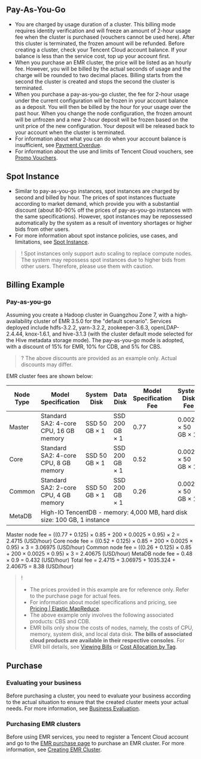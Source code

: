 ## Pay-As-You-Go
- You are charged by usage duration of a cluster. This billing mode requires identity verification and will freeze an amount of 2-hour usage fee when the cluster is purchased (vouchers cannot be used here). After this cluster is terminated, the frozen amount will be refunded. Before creating a cluster, check your Tencent Cloud account balance. If your balance is less than the service cost, top up your account first.
- When you purchase an EMR cluster, the price will be listed as an hourly fee. However, you will be billed by the actual seconds of usage and the charge will be rounded to two decimal places. Billing starts from the second the cluster is created and stops the second the cluster is terminated.
- When you purchase a pay-as-you-go cluster, the fee for 2-hour usage under the current configuration will be frozen in your account balance as a deposit. You will then be billed by the hour for your usage over the past hour. When you change the node configuration, the frozen amount will be unfrozen and a new 2-hour deposit will be frozen based on the unit price of the new configuration. Your deposit will be released back to your account when the cluster is terminated.
- For information about what you can do when your account balance is insufficient, see [Payment Overdue](https://intl.cloud.tencent.com/document/product/1026/34537).
- For information about the use and limits of Tencent Cloud vouchers, see [Promo Vouchers](https://intl.cloud.tencent.com/document/product/555/7428).

## Spot Instance
- Similar to pay-as-you-go instances, spot instances are charged by second and billed by hour. The prices of spot instances fluctuate according to market demand, which provide you with a substantial discount (about 80-90% off the prices of pay-as-you-go instances with the same specifications). However, spot instances may be repossessed automatically by the system as a result of inventory shortages or higher bids from other users.
- For more information about spot instance policies, use cases, and limitations, see [Spot Instance](https://intl.cloud.tencent.com/document/product/213/17816).

>! Spot instances only support auto scaling to replace compute nodes. The system may repossess spot instances due to higher bids from other users. Therefore, please use them with caution.
>

## Billing Example
### Pay-as-you-go
Assuming you create a Hadoop cluster in Guangzhou Zone 7, with a high-availability cluster of EMR 3.5.0 for the "default scenario". Services deployed include hdfs-3.2.2, yarn-3.2.2, zookeeper-3.6.3, openLDAP-2.4.44, knox-1.6.1, and hive-3.1.3 (with the cluster default mode selected for the Hive metadata storage mode). The pay-as-you-go mode is adopted, with a discount of 15% for EMR, 10% for CDB, and 5% for CBS.
>? The above discounts are provided as an example only. Actual discounts may differ.

EMR cluster fees are shown below:
<table>
<thead>
<tr>
<th>Node Type</th>
<th>Model Specification</th>
<th>System Disk</th>
<th>Data Disk</th>
<th>Model Specification Fee</th>
<th>System Disk Fee</th>
<th>Data Disk Fee</th>
<th>Number of Nodes</th>
</tr>
</thead>
<tbody><tr>
<td>Master</td>
<td>Standard SA2: 4-core CPU, 16 GB memory</td>
<td>SSD 50 GB × 1</td>
<td>SSD 200 GB × 1</td>
<td>0.77</td>
<td>0.0025 × 50 GB × 1</td>
<td>0.0025 × 200 GB × 1</td>
<td>2</td>
</tr>
<tr>
<td>Core</td>
<td>Standard SA2: 4-core CPU, 8 GB memory</td>
<td>SSD 50 GB × 1</td>
<td>SSD 200 GB × 1</td>
<td>0.52</td>
<td>0.0025 × 50 GB × 1</td>
<td>0.0025 × 200 GB × 1</td>
<td>3</td>
</tr>
<tr>
<td>Common</td>
<td>Standard SA2: 2-core CPU, 4 GB memory</td>
<td>SSD 50 GB × 1</td>
<td>SSD 200 GB × 1</td>
<td>0.26</td>
<td>0.0025 × 50 GB × 1</td>
<td>0.0025 × 200 GB × 1</td>
<td>3</td>
</tr>
<tr>
<td>MetaDB</td>
<td colspan=5>High-IO TencentDB - memory: 4,000 MB, hard disk size: 100 GB, 1 instance</td>
<td>USD 0.48/instance</td>
<td>1</td>
</tr>
</tbody></table>

Master node fee = ((0.77 + 0.125) × 0.85 + 200 × 0.0025 × 0.95) × 2 = 2.4715 (USD/hour)
Core node fee = ((0.52 + 0.125) × 0.85 + 200 × 0.0025 × 0.95) × 3 = 3.06975 (USD/hour)
Common node fee = ((0.26 + 0.125) × 0.85 + 200 × 0.0025 × 0.95) × 3 = 2.40675 (USD/hour)
MetaDB node fee = 0.48 × 0.9 = 0.432 (USD/hour)
Total fee = 2.4715 + 3.06975 + 1035.324 + 2.40675 = 8.38 (USD/hour)

>! 
>- The prices provided in this example are for reference only. Refer to the purchase page for actual fees.
>- For information about model specifications and pricing, see [Pricing | Elastic MapReduce](https://buy.cloud.tencent.com/price/emr).
>- The above example only involves the following associated products: CBS and CDB.
>- EMR bills only show the costs of nodes, namely, the costs of CPU, memory, system disk, and local data disk. **The bills of associated cloud products are available in their respective consoles**. For EMR bill details, see [Viewing Bills](https://intl.cloud.tencent.com/document/product/1026/39955) or [Cost Allocation by Tag](https://intl.cloud.tencent.com/document/product/1026/48586).


## Purchase
### Evaluating your business
Before purchasing a cluster, you need to evaluate your business according to the actual situation to ensure that the created cluster meets your actual needs. For more information, see [Business Evaluation](https://intl.cloud.tencent.com/document/product/1026/31098).
### Purchasing EMR clusters
Before using EMR services, you need to register a Tencent Cloud account and go to the [EMR purchase page](https://buy.cloud.tencent.com/emr) to purchase an EMR cluster. For more information, see [Creating EMR Cluster](https://intl.cloud.tencent.com/document/product/1026/31099).
